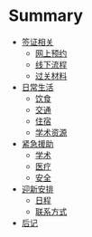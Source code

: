 # Summary

<!-- * [前言](Source/Introduction/README.md) -->
* [签证相关](Source/VisaRelated/README.md)
    * [网上预约]()
    * [线下流程]()
    * [过关材料]()
* [日常生活](Source/Routine/README.md)
    * [饮食]()<!-- Canteen, restaurants, coffee stalls, snack bars ... -->
    * [交通]()<!-- Bus, tram & taxi ... -->
    * [住宿]()<!-- Location of diff apratment ... -->
    * [学术资源]()
* [紧急援助](Source/EmergencyAssistance/README.md)
    * [学术]()
    * [医疗]()
    * [安全]()
* [迎新安排](Source/WelcomeWeekSchedule/README.md)
    * [日程]()
    * [联系方式]()
* [后记](Source/Postscript/README.md)